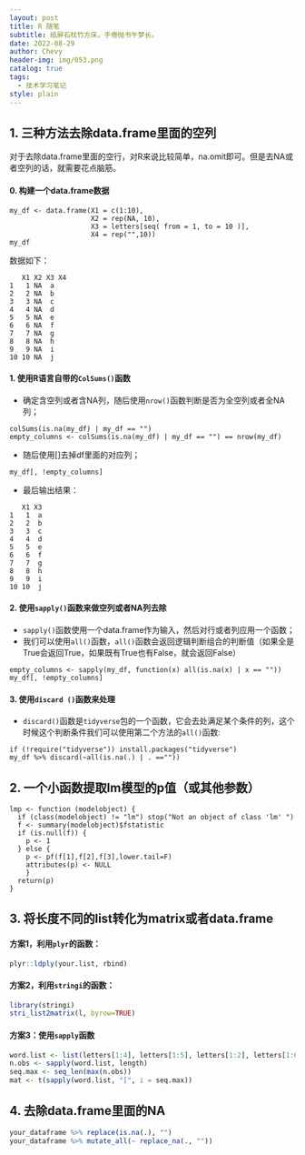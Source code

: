 ```yaml
---
layout: post
title: R 随笔
subtitle: 纸屏石枕竹方床，手倦抛书午梦长。
date: 2022-08-29
author: Chevy
header-img: img/053.png
catalog: true
tags:
  - 技术学习笔记
style: plain
---
```


## 1. 三种方法去除data.frame里面的空列

对于去除data.frame里面的空行，对R来说比较简单，na.omit即可。但是去NA或者空列的话，就需要花点脑筋。

#### 0. 构建一个data.frame数据

```shell
my_df <- data.frame(X1 = c(1:10),
                    X2 = rep(NA, 10),
                    X3 = letters[seq( from = 1, to = 10 )],
                    X4 = rep("",10))
my_df
```

数据如下：

```shell
   X1 X2 X3 X4
1   1 NA  a   
2   2 NA  b   
3   3 NA  c   
4   4 NA  d   
5   5 NA  e   
6   6 NA  f   
7   7 NA  g   
8   8 NA  h   
9   9 NA  i   
10 10 NA  j   
```

#### 1. 使用R语言自带的`ColSums()`函数

- 确定含空列或者含NA列，随后使用`nrow()`函数判断是否为全空列或者全NA列；

```shell
colSums(is.na(my_df) | my_df == "")
empty_columns <- colSums(is.na(my_df) | my_df == "") == nrow(my_df)
```

- 随后使用[]去掉df里面的对应列；

```shell
my_df[, !empty_columns]
```

- 最后输出结果：

```shell
   X1 X3
1   1  a
2   2  b
3   3  c
4   4  d
5   5  e
6   6  f
7   7  g
8   8  h
9   9  i
10 10  j
```

#### 2. 使用`sapply()`函数来做空列或者NA列去除

- `sapply()`函数使用一个data.frame作为输入，然后对行或者列应用一个函数；
- 我们可以使用`all()`函数，`all()`函数会返回逻辑判断组合的判断值（如果全是True会返回True，如果既有True也有False，就会返回False）

```shell
empty_columns <- sapply(my_df, function(x) all(is.na(x) | x == ""))
my_df[, !empty_columns]
```

#### 3. 使用`discard ()`函数来处理

- `discard()`函数是`tidyverse`包的一个函数，它会去处满足某个条件的列，这个时候这个判断条件我们可以使用第二个方法的`all()`函数:

```shell
if (!require("tidyverse")) install.packages("tidyverse")
my_df %>% discard(~all(is.na(.) | . ==""))
```



## 2. 一个小函数提取lm模型的p值（或其他参数）

```shell
lmp <- function (modelobject) {
  if (class(modelobject) != "lm") stop("Not an object of class 'lm' ")
  f <- summary(modelobject)$fstatistic
  if (is.null(f)) {
    p <- 1
  } else {  
    p <- pf(f[1],f[2],f[3],lower.tail=F)
    attributes(p) <- NULL
    }
  return(p)
}
```



## 3. 将长度不同的list转化为matrix或者data.frame

#### 方案1，利用`plyr`的函数：

```R
plyr::ldply(your.list, rbind)
```

#### 方案2，利用`stringi`的函数：

```R
library(stringi)
stri_list2matrix(l, byrow=TRUE)
```

#### 方案3：使用`sapply`函数

```R
word.list <- list(letters[1:4], letters[1:5], letters[1:2], letters[1:6])
n.obs <- sapply(word.list, length)
seq.max <- seq_len(max(n.obs))
mat <- t(sapply(word.list, "[", i = seq.max))
```



## 4. 去除data.frame里面的NA

```R
your_dataframe %>% replace(is.na(.), "")
your_dataframe %>% mutate_all(~ replace_na(., ""))
```
